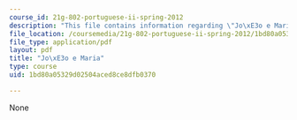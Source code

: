 ```yaml
---
course_id: 21g-802-portuguese-ii-spring-2012
description: "This file contains information regarding \"Jo\xE3o e Maria\"."
file_location: /coursemedia/21g-802-portuguese-ii-spring-2012/1bd80a05329d02504aced8ce8dfb0370_MIT21G_802S12_Joao_e_Maria.pdf
file_type: application/pdf
layout: pdf
title: "Jo\xE3o e Maria"
type: course
uid: 1bd80a05329d02504aced8ce8dfb0370

---
```

None